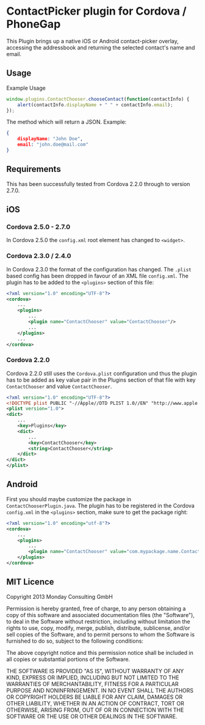 # ContactPicker plugin for Cordova / PhoneGap

This Plugin brings up a native iOS or Android contact-picker overlay, accessing the addressbook and returning the selected contact's name and email.

## Usage

Example Usage

```js
window.plugins.ContactChooser.chooseContact(function(contactInfo) {
    alert(contactInfo.displayName + " " + contactInfo.email);
});
```

The method which will return a JSON. Example:

```json
{
    displayName: "John Doe",
    email: "john.doe@mail.com"
}
```

## Requirements

This has been successfully tested from Cordova 2.2.0 through to version 2.7.0.

## iOS

### Cordova 2.5.0 - 2.7.0
In Cordova 2.5.0 the `config.xml` root element has changed to `<widget>`.

### Cordova 2.3.0 / 2.4.0
In Cordova 2.3.0 the format of the configuration has changed. The `.plist` based config has been dropped in favour of an XML file `config.xml`. The plugin has to be added to the `<plugins>` section of this file:

```xml
<?xml version="1.0" encoding="UTF-8"?>
<cordova>
    ...
	<plugins>
    	...
	    <plugin name="ContactChooser" value="ContactChooser"/>
		...
    </plugins>
	...
</cordova>
```

### Cordova 2.2.0

Cordova 2.2.0 still uses the `Cordova.plist` configuration und thus the plugin has to be added as key value pair in the Plugins section of that file with key `ContactChooser` and value `ContactChooser`.

```xml
<?xml version="1.0" encoding="UTF-8"?>
<!DOCTYPE plist PUBLIC "-//Apple//DTD PLIST 1.0//EN" "http://www.apple.com/DTDs/PropertyList-1.0.dtd">
<plist version="1.0">
<dict>
	... 
	<key>Plugins</key>
	<dict>
		...
		<key>ContactChooser</key>
		<string>ContactChooser</string>
	</dict>
</dict>
</plist>
```

## Android

First you should maybe customize the package in `ContactChooserPlugin.java`. The plugin has to be registered in the Cordova `config.xml` in the `<plugins>` section, make sure to get the package right:

```xml
<?xml version="1.0" encoding="utf-8"?>
<cordova>
    ...
    <plugins>
        ...
        <plugin name="ContactChooser" value="com.mypackage.name.ContactChooserPlugin" />
    </plugins>
</cordova>
```

## MIT Licence

Copyright 2013 Monday Consulting GmbH

Permission is hereby granted, free of charge, to any person obtaining
a copy of this software and associated documentation files (the
"Software"), to deal in the Software without restriction, including
without limitation the rights to use, copy, modify, merge, publish,
distribute, sublicense, and/or sell copies of the Software, and to
permit persons to whom the Software is furnished to do so, subject to
the following conditions:

The above copyright notice and this permission notice shall be
included in all copies or substantial portions of the Software.

THE SOFTWARE IS PROVIDED "AS IS", WITHOUT WARRANTY OF ANY KIND,
EXPRESS OR IMPLIED, INCLUDING BUT NOT LIMITED TO THE WARRANTIES OF
MERCHANTABILITY, FITNESS FOR A PARTICULAR PURPOSE AND
NONINFRINGEMENT. IN NO EVENT SHALL THE AUTHORS OR COPYRIGHT HOLDERS BE
LIABLE FOR ANY CLAIM, DAMAGES OR OTHER LIABILITY, WHETHER IN AN ACTION
OF CONTRACT, TORT OR OTHERWISE, ARISING FROM, OUT OF OR IN CONNECTION
WITH THE SOFTWARE OR THE USE OR OTHER DEALINGS IN THE SOFTWARE.
